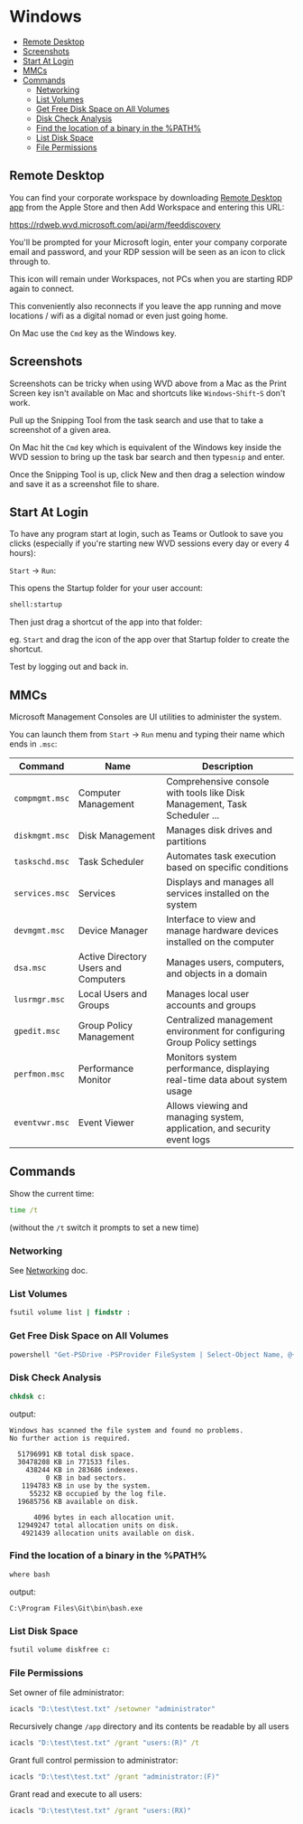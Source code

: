 # Windows

<!-- INDEX_START -->

- [Remote Desktop](#remote-desktop)
- [Screenshots](#screenshots)
- [Start At Login](#start-at-login)
- [MMCs](#mmcs)
- [Commands](#commands)
  - [Networking](#networking)
  - [List Volumes](#list-volumes)
  - [Get Free Disk Space on All Volumes](#get-free-disk-space-on-all-volumes)
  - [Disk Check Analysis](#disk-check-analysis)
  - [Find the location of a binary in the %PATH%](#find-the-location-of-a-binary-in-the-path)
  - [List Disk Space](#list-disk-space)
  - [File Permissions](#file-permissions)

<!-- INDEX_END -->

## Remote Desktop

You can find your corporate workspace by downloading
[Remote Desktop app](https://apps.apple.com/us/app/microsoft-remote-desktop/id1295203466)
from the Apple Store and then Add Workspace and entering this URL:

https://rdweb.wvd.microsoft.com/api/arm/feeddiscovery

You'll be prompted for your Microsoft login, enter your company corporate email and password, and your RDP session will
be seen as an icon to click through to.

This icon will remain under Workspaces, not PCs when you are starting RDP again to connect.

This conveniently also reconnects if you leave the app running and move locations / wifi as a digital nomad or even just
going home.

On Mac use the `Cmd` key as the Windows key.

## Screenshots

Screenshots can be tricky when using WVD above from a Mac
as the Print Screen key isn't available on Mac and shortcuts like `Windows`-`Shift`-`S`
don't work.

Pull up the Snipping Tool from the task search and use that to take a screenshot of a given area.

On Mac hit the `Cmd` key which is equivalent of the Windows key inside the WVD session to bring up the task bar search
and then type`snip` and enter.

Once the Snipping Tool is up, click New and then drag a selection window and save it as a screenshot file to share.

## Start At Login

To have any program start at login, such as Teams or Outlook to save you clicks
(especially if you're starting new WVD sessions every day or every 4 hours):

`Start` -> `Run`:

This opens the Startup folder for your user account:

```cmd
shell:startup
```

Then just drag a shortcut of the app into that folder:

eg. `Start` and drag the icon of the app over that Startup folder to create the shortcut.

Test by logging out and back in.

## MMCs

Microsoft Management Consoles are UI utilities to administer the system.

You can launch them from `Start` -> `Run` menu and typing their name which ends in `.msc`:

| Command          | Name                                 | Description                                                                  |
|------------------|--------------------------------------|------------------------------------------------------------------------------|
| `compmgmt.msc`   | Computer Management                  | Comprehensive console with tools like Disk Management, Task Scheduler ...    |
| `diskmgmt.msc`   | Disk Management                      | Manages disk drives and partitions                                           |
| `taskschd.msc`   | Task Scheduler                       | Automates task execution based on specific conditions                        |
| `services.msc`   | Services                             | Displays and manages all services installed on the system                    |
| `devmgmt.msc`    | Device Manager                       | Interface to view and manage hardware devices installed on the computer      |
| `dsa.msc`        | Active Directory Users and Computers | Manages users, computers, and objects in a domain                            |
| `lusrmgr.msc`    | Local Users and Groups               | Manages local user accounts and groups                                       |
| `gpedit.msc`     | Group Policy Management              | Centralized management environment for configuring Group Policy settings     |
| `perfmon.msc`    | Performance Monitor                  | Monitors system performance, displaying real-time data about system usage    |
| `eventvwr.msc`   | Event Viewer                         | Allows viewing and managing system, application, and security event logs     |

## Commands

Show the current time:

```cmd
time /t
```

(without the `/t` switch it prompts to set a new time)

### Networking

See [Networking](networking.md) doc.

### List Volumes

```cmd
fsutil volume list | findstr :
```

### Get Free Disk Space on All Volumes

```cmd
powershell "Get-PSDrive -PSProvider FileSystem | Select-Object Name, @{Name='FreeSpace(GB)';Expression={($_.Free/1GB).ToString('F2')}}, @{Name='UsedSpace(GB)';Expression={((($_.Used)/1GB).ToString('F2'))}}, @{Name='TotalSize(GB)';Expression={($_.Used+$_.Free/1GB).ToString('F2')}}"
```

### Disk Check Analysis

```cmd
chkdsk c:
```

output:

```
Windows has scanned the file system and found no problems.
No further action is required.

  51796991 KB total disk space.
  30478208 KB in 771533 files.
    438244 KB in 283686 indexes.
         0 KB in bad sectors.
   1194783 KB in use by the system.
     55232 KB occupied by the log file.
  19685756 KB available on disk.

      4096 bytes in each allocation unit.
  12949247 total allocation units on disk.
   4921439 allocation units available on disk.
```

### Find the location of a binary in the %PATH%

```cmd
where bash
```

output:

```
C:\Program Files\Git\bin\bash.exe
```

### List Disk Space

```cmd
fsutil volume diskfree c:
```

### File Permissions

Set owner of file administrator:

```cmd
icacls "D:\test\test.txt" /setowner "administrator"
```

Recursively change `/app` directory and its contents be readable by all users

```cmd
icacls "D:\test\test.txt" /grant "users:(R)" /t
```

Grant full control permission to administrator:

```cmd
icacls "D:\test\test.txt" /grant "administrator:(F)"
```

Grant read and execute to all users:

```cmd
icacls "D:\test\test.txt" /grant "users:(RX)"
```
